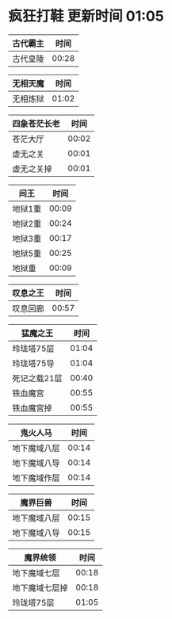 # 疯狂打鞋 更新时间 01:05

| 古代霸主   | 时间    |
|--------|-------|
| 古代皇陵 | 00:28 |

| 无相天魔   | 时间    |
|--------|-------|
| 无相炼狱 | 01:02 |

| 四象苍茫长老   | 时间    |
|--------|-------|
| 苍茫大厅 | 00:02 |
| 虚无之关 | 00:01 |
| 虚无之关掉 | 00:01 |

| 间王   | 时间    |
|--------|-------|
| 地狱1重 | 00:09 |
| 地狱2重 | 00:24 |
| 地狱3重 | 00:17 |
| 地狱5重 | 00:25 |
| 地狱重 | 00:09 |

| 叹息之王   | 时间    |
|--------|-------|
| 叹息回廊 | 00:57 |

| 猛魔之王   | 时间    |
|--------|-------|
| 玲珑塔75层 | 01:04 |
| 玲珑塔75导 | 01:04 |
| 死记之载21层 | 00:40 |
| 铁血魔宫 | 00:55 |
| 铁血魔宫掉 | 00:55 |

| 鬼火人马   | 时间    |
|--------|-------|
| 地下魔域八层 | 00:14 |
| 地下魔域八导 | 00:14 |
| 地下魔域作层 | 00:14 |

| 魔界巨兽   | 时间    |
|--------|-------|
| 地下魔域八层 | 00:15 |
| 地下魔域八导 | 00:15 |

| 魔界统领   | 时间    |
|--------|-------|
| 地下魔域七层 | 00:18 |
| 地下魔域七层掉 | 00:18 |
| 玲珑塔75层 | 01:05 |